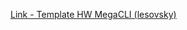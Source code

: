 [Link - Template HW MegaCLI (lesovsky)](https://github.com/lesovsky/zabbix-extensions/tree/master/files/hwraid-megacli)
